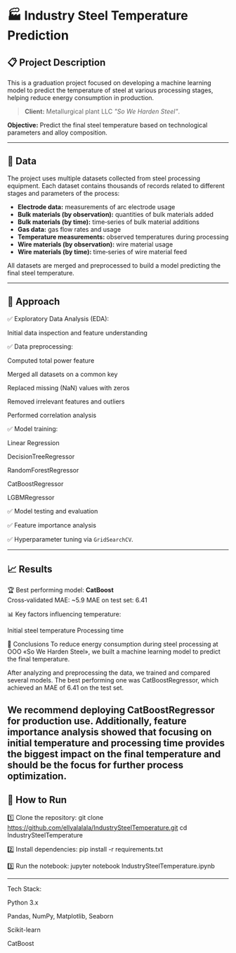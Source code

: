 # 🏭 Industry Steel Temperature Prediction

## 📋 Project Description
This is a graduation project focused on developing a machine learning model to predict the temperature of steel at various processing stages, helping reduce energy consumption in production.  
> **Client:** Metallurgical plant LLC *"So We Harden Steel"*.

**Objective:** Predict the final steel temperature based on technological parameters and alloy composition.

---

## 📂 Data

The project uses multiple datasets collected from steel processing equipment. Each dataset contains thousands of records related to different stages and parameters of the process:

- **Electrode data:** measurements of arc electrode usage 
- **Bulk materials (by observation):** quantities of bulk materials added 
- **Bulk materials (by time):** time‑series of bulk material additions 
- **Gas data:** gas flow rates and usage 
- **Temperature measurements:** observed temperatures during processing 
- **Wire materials (by observation):** wire material usage 
- **Wire materials (by time):** time‑series of wire material feed 

All datasets are merged and preprocessed to build a model predicting the final steel temperature.


---

## 🧪 Approach
✅ Exploratory Data Analysis (EDA):

Initial data inspection and feature understanding

✅ Data preprocessing:

Computed total power feature

Merged all datasets on a common key

Replaced missing (NaN) values with zeros

Removed irrelevant features and outliers

Performed correlation analysis

✅ Model training:

Linear Regression

DecisionTreeRegressor

RandomForestRegressor

CatBoostRegressor

LGBMRegressor

✅ Model testing and evaluation

✅ Feature importance analysis

✅ Hyperparameter tuning via `GridSearchCV`.

---

## 📈 Results
🏆 Best performing model: **CatBoost**  
Cross‑validated MAE: ~5.9
MAE on test set: 6.41

📊 Key factors influencing temperature:

Initial steel temperature
Processing time


📝 Conclusions
To reduce energy consumption during steel processing at ООО «So We Harden Steel», we built a machine learning model to predict the final temperature.

After analyzing and preprocessing the data, we trained and compared several models. The best performing one was CatBoostRegressor, which achieved an MAE of 6.41 on the test set.

We recommend deploying CatBoostRegressor for production use. Additionally, feature importance analysis showed that focusing on initial temperature and processing time provides the biggest impact on the final temperature and should be the focus for further process optimization.
---

## 🚀 How to Run
1️⃣ Clone the repository:
git clone https://github.com/ellyalalala/IndustrySteelTemperature.git
cd IndustrySteelTemperature

2️⃣ Install dependencies:
pip install -r requirements.txt

3️⃣ Run the notebook:
jupyter notebook IndustrySteelTemperature.ipynb


---

Tech Stack:

Python 3.x

Pandas, NumPy, Matplotlib, Seaborn

Scikit-learn

CatBoost
